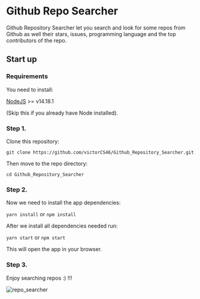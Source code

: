 # Github Repo Searcher

Github Repository Searcher let you search and look for some repos from Github as well their stars, issues, programming language
and the top contributors of the repo.

## Start up

### Requirements

You need to install:

[NodeJS](https://nodejs.org/en/) >= v14.18.1 

(Skip this if you already have Node installed).

### Step 1.

Clone this repository:

```git clone https://github.com/victorCS46/Github_Repository_Searcher.git```

Then move to the repo directory:

```cd Github_Repository_Searcher```

### Step 2.

Now we need to install the app dependencies:

```yarn install``` or ```npm install```

After we install all dependencies needed run:

```yarn start``` or ```npm start```

This will open the app in your browser.

### Step 3.

Enjoy searching repos :) !!!


![repo_searcher](https://user-images.githubusercontent.com/55243440/145293398-7a6eac12-bc19-4177-92c5-5a6dccb68c65.png)

